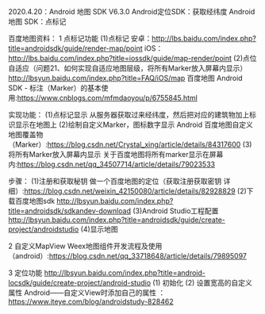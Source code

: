 2020.4.20：Android 地图 SDK V6.3.0
Android定位SDK：获取经纬度
Android 地图 SDK：点标记


百度地图资料：
1 点标记功能
(1)点标记
安卓：http://lbs.baidu.com/index.php?title=androidsdk/guide/render-map/point
iOS：http://lbs.baidu.com/index.php?title=iossdk/guide/map-render/point
(2)点位自适应（问题21、如何实现自适应地图层级，将所有Marker放入屏幕内显示）
http://lbsyun.baidu.com/index.php?title=FAQ/iOS/map
百度地图 Android SDK - 标注（Marker）的基本使用:https://www.cnblogs.com/mfmdaoyou/p/6755845.html

实现功能：
(1)点标记显示
从服务器获取过来经纬度，然后把对应的建筑物加上标识显示在地图上
(2)绘制自定义Marker，图标数字显示
Android 百度地图自定义地图覆盖物（Marker）:https://blog.csdn.net/Crystal_xing/article/details/84317600
(3) 将所有Marker放入屏幕内显示
关于百度地图将所有marker显示在屏幕内:https://blog.csdn.net/qq_34507714/article/details/79023533

步骤：
(1)注册和获取秘钥
做一个百度地图的定位（获取注册获取密钥 详细）:https://blog.csdn.net/weixin_42150080/article/details/82928829
(2)下载百度地图sdk
http://lbsyun.baidu.com/index.php?title=androidsdk/sdkandev-download
(3)Android Studio工程配置
http://lbsyun.baidu.com/index.php?title=androidsdk/guide/create-project/androidstudio
(4)显示地图

2 自定义MapView
Weex地图组件开发流程及使用（android）:https://blog.csdn.net/qq_33718648/article/details/79895097

3 定位功能
http://lbsyun.baidu.com/index.php?title=android-locsdk/guide/create-project/android-studio
(1) 初始化
(2) 设置宽高的自定义属性
Android——自定义View时添加自己的属性 ：https://www.iteye.com/blog/androidstudy-828462
